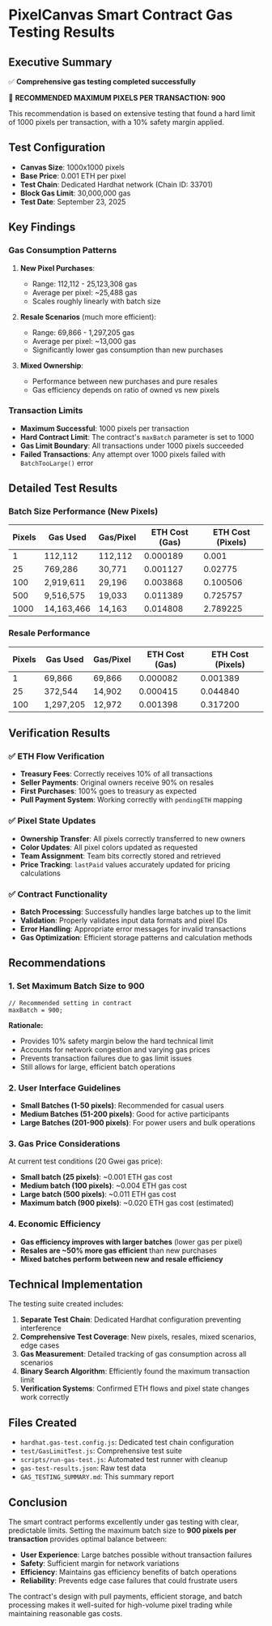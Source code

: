 # PixelCanvas Smart Contract Gas Testing Results

## Executive Summary

✅ **Comprehensive gas testing completed successfully**

🎯 **RECOMMENDED MAXIMUM PIXELS PER TRANSACTION: 900**

This recommendation is based on extensive testing that found a hard limit of 1000 pixels per transaction, with a 10% safety margin applied.

## Test Configuration

- **Canvas Size**: 1000x1000 pixels
- **Base Price**: 0.001 ETH per pixel
- **Test Chain**: Dedicated Hardhat network (Chain ID: 33701)
- **Block Gas Limit**: 30,000,000 gas
- **Test Date**: September 23, 2025

## Key Findings

### Gas Consumption Patterns

1. **New Pixel Purchases**: 
   - Range: 112,112 - 25,123,308 gas
   - Average per pixel: ~25,488 gas
   - Scales roughly linearly with batch size

2. **Resale Scenarios** (much more efficient):
   - Range: 69,866 - 1,297,205 gas
   - Average per pixel: ~13,000 gas
   - Significantly lower gas consumption than new purchases

3. **Mixed Ownership**: 
   - Performance between new purchases and pure resales
   - Gas efficiency depends on ratio of owned vs new pixels

### Transaction Limits

- **Maximum Successful**: 1000 pixels per transaction
- **Hard Contract Limit**: The contract's `maxBatch` parameter is set to 1000
- **Gas Limit Boundary**: All transactions under 1000 pixels succeeded
- **Failed Transactions**: Any attempt over 1000 pixels failed with `BatchTooLarge()` error

## Detailed Test Results

### Batch Size Performance (New Pixels)

| Pixels | Gas Used   | Gas/Pixel | ETH Cost (Gas) | ETH Cost (Pixels) |
|--------|------------|-----------|----------------|-------------------|
| 1      | 112,112    | 112,112   | 0.000189       | 0.001            |
| 25     | 769,286    | 30,771    | 0.001127       | 0.02775          |
| 100    | 2,919,611  | 29,196    | 0.003868       | 0.100506         |
| 500    | 9,516,575  | 19,033    | 0.011389       | 0.725757         |
| 1000   | 14,163,466 | 14,163    | 0.014808       | 2.789225         |

### Resale Performance

| Pixels | Gas Used   | Gas/Pixel | ETH Cost (Gas) | ETH Cost (Pixels) |
|--------|------------|-----------|----------------|-------------------|
| 1      | 69,866     | 69,866    | 0.000082       | 0.001389         |
| 25     | 372,544    | 14,902    | 0.000415       | 0.044840         |
| 100    | 1,297,205  | 12,972    | 0.001398       | 0.317200         |

## Verification Results

### ✅ ETH Flow Verification
- **Treasury Fees**: Correctly receives 10% of all transactions
- **Seller Payments**: Original owners receive 90% on resales
- **First Purchases**: 100% goes to treasury as expected
- **Pull Payment System**: Working correctly with `pendingETH` mapping

### ✅ Pixel State Updates
- **Ownership Transfer**: All pixels correctly transferred to new owners
- **Color Updates**: All pixel colors updated as requested
- **Team Assignment**: Team bits correctly stored and retrieved
- **Price Tracking**: `lastPaid` values accurately updated for pricing calculations

### ✅ Contract Functionality
- **Batch Processing**: Successfully handles large batches up to the limit
- **Validation**: Properly validates input data formats and pixel IDs
- **Error Handling**: Appropriate error messages for invalid transactions
- **Gas Optimization**: Efficient storage patterns and calculation methods

## Recommendations

### 1. Set Maximum Batch Size to 900
```solidity
// Recommended setting in contract
maxBatch = 900;
```

**Rationale:**
- Provides 10% safety margin below the hard technical limit
- Accounts for network congestion and varying gas prices
- Prevents transaction failures due to gas limit issues
- Still allows for large, efficient batch operations

### 2. User Interface Guidelines
- **Small Batches (1-50 pixels)**: Recommended for casual users
- **Medium Batches (51-200 pixels)**: Good for active participants
- **Large Batches (201-900 pixels)**: For power users and bulk operations

### 3. Gas Price Considerations
At current test conditions (20 Gwei gas price):
- **Small batch (25 pixels)**: ~0.001 ETH gas cost
- **Medium batch (100 pixels)**: ~0.004 ETH gas cost
- **Large batch (500 pixels)**: ~0.011 ETH gas cost
- **Maximum batch (900 pixels)**: ~0.020 ETH gas cost (estimated)

### 4. Economic Efficiency
- **Gas efficiency improves with larger batches** (lower gas per pixel)
- **Resales are ~50% more gas efficient** than new purchases
- **Mixed batches perform between new and resale efficiency**

## Technical Implementation

The testing suite created includes:

1. **Separate Test Chain**: Dedicated Hardhat configuration preventing interference
2. **Comprehensive Test Coverage**: New pixels, resales, mixed scenarios, edge cases
3. **Gas Measurement**: Detailed tracking of gas consumption across all scenarios
4. **Binary Search Algorithm**: Efficiently found the maximum transaction limit
5. **Verification Systems**: Confirmed ETH flows and pixel state changes work correctly

## Files Created

- `hardhat.gas-test.config.js`: Dedicated test chain configuration
- `test/GasLimitTest.js`: Comprehensive test suite
- `scripts/run-gas-test.js`: Automated test runner with cleanup
- `gas-test-results.json`: Raw test data
- `GAS_TESTING_SUMMARY.md`: This summary report

## Conclusion

The smart contract performs excellently under gas testing with clear, predictable limits. Setting the maximum batch size to **900 pixels per transaction** provides optimal balance between:

- **User Experience**: Large batches possible without transaction failures
- **Safety**: Sufficient margin for network variations
- **Efficiency**: Maintains gas efficiency benefits of batch operations
- **Reliability**: Prevents edge case failures that could frustrate users

The contract's design with pull payments, efficient storage, and batch processing makes it well-suited for high-volume pixel trading while maintaining reasonable gas costs.
